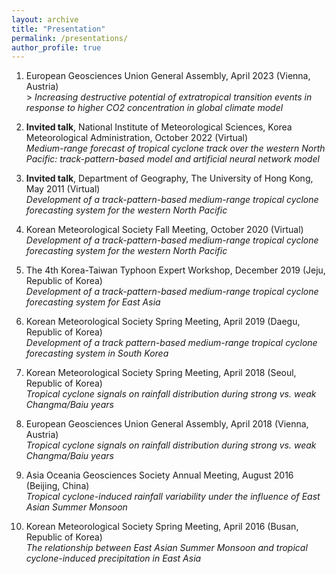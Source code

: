 ```yaml
---
layout: archive
title: "Presentation"
permalink: /presentations/
author_profile: true
---
```



1. European Geosciences Union General Assembly, April 2023 (Vienna, Austria)
<br> > *Increasing destructive potential of extratropical transition events in response to higher CO2 concentration in global climate model*

1. **Invited talk**, National Institute of Meteorological Sciences, Korea Meteorological Administration, October 2022 (Virtual)
<br>*Medium-range forecast of tropical cyclone track over the western North Pacific: track-pattern-based model and artificial neural network model*

1. **Invited talk**, Department of Geography, The University of Hong Kong, May 2011 (Virtual)
<br>*Development of a track-pattern-based medium-range tropical cyclone forecasting system for the western North Pacific*

1. Korean Meteorological Society Fall Meeting, October 2020 (Virtual)
<br>*Development of a track-pattern-based medium-range tropical cyclone forecasting system for the western North Pacific*

1. The 4th Korea-Taiwan Typhoon Expert Workshop, December 2019 (Jeju, Republic of Korea)
<br>*Development of a track-pattern-based medium-range tropical cyclone forecasting system for East Asia*

1. Korean Meteorological Society Spring Meeting, April 2019 (Daegu, Republic of Korea)
<br>*Development of a track pattern-based medium-range tropical cyclone forecasting system in South Korea*

1. Korean Meteorological Society Spring Meeting, April 2018 (Seoul, Republic of Korea)
<br>*Tropical cyclone signals on rainfall distribution during strong vs. weak Changma/Baiu years*

1. European Geosciences Union General Assembly, April 2018 (Vienna, Austria)
<br>*Tropical cyclone signals on rainfall distribution during strong vs. weak Changma/Baiu years*

1. Asia Oceania Geosciences Society Annual Meeting, August 2016 (Beijing, China)
<br>*Tropical cyclone-induced rainfall variability under the influence of East Asian Summer Monsoon* 

1. Korean Meteorological Society Spring Meeting, April 2016 (Busan, Republic of Korea)
<br>*The relationship between East Asian Summer Monsoon and tropical cyclone-induced precipitation in East Asia* 

